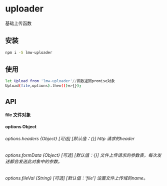 # uploader

基础上传函数

## 安装

```bash
npm i -S lmw-uploader
```

## 使用

```bash
let Upload from 'lmw-uploader'//函数返回promise对象
Upload(file,options).then(()=>{});
```

## API

#### file 文件对象

#### options Object
###### options.headers {Object} [可选] [默认值：{}] http 请求的header
###### options.formData  {Object} [可选] [默认值：{}] 文件上传请求的参数表，每次发送都会发送此对象中的参数。
###### options.fileVal {String} [可选] [默认值：'file'] 设置文件上传域的name。

```bash
```
